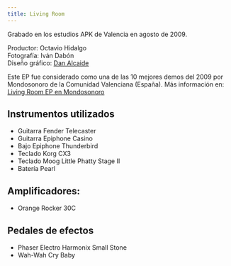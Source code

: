 ```yaml
---
title: Living Room
---
```


Grabado en los estudios APK de Valencia en agosto de 2009.

Productor: Octavio Hidalgo<br>
Fotografía: Iván Dabón<br>
Diseño gráfico: [Dan Alcaide](https://www.danalcaide.com)<br>

Este EP fue considerado como una de las 10 mejores demos del 2009 por Mondosonoro de la Comunidad Valenciana (España). Más información en: [Living Room EP en Mondosonoro](https://issuu.com/mondosonoroval/docs/mondoissuuene10)

## Instrumentos utilizados

- Guitarra Fender Telecaster
- Guitarra Epiphone Casino
- Bajo Epiphone Thunderbird
- Teclado Korg CX3
- Teclado Moog Little Phatty Stage II
- Batería Pearl

## Amplificadores:

- Orange Rocker 30C

## Pedales de efectos

- Phaser Electro Harmonix Small Stone
- Wah-Wah Cry Baby
